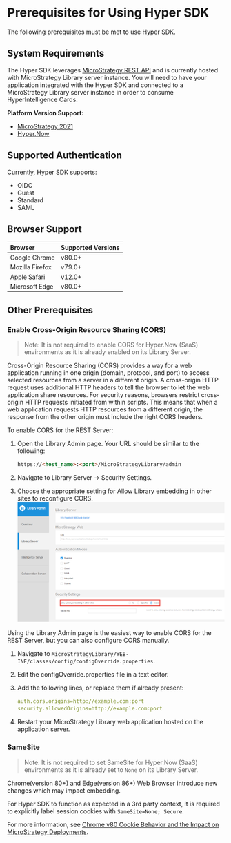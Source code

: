 # Prerequisites for Using Hyper SDK

The following prerequisites must be met to use Hyper SDK.

## System Requirements

The Hyper SDK leverages [MicroStrategy REST API](https://lw.microstrategy.com/msdz/MSDL/GARelease_Current/docs/projects/RESTSDK/Content/topics/REST_API/REST_API.htm) and is currently hosted with MicroStrategy Library server instance. You will need to have your application integrated with the Hyper SDK and connected to a MicroStrategy Library server instance in order to consume HyperIntelligence Cards.

**Platform Version Support:**

- [MicroStrategy 2021](https://community.microstrategy.com/s/products)
- [Hyper.Now](https://www.microstrategy.com/en/hyperintelligence)

## Supported Authentication

Currently, Hyper SDK supports:

- OIDC
- Guest
- Standard
- SAML

## Browser Support

| **Browser**     | **Supported Versions** |
| :-------------- | :--------------------- |
| Google Chrome   | v80.0+                 |
| Mozilla Firefox | v79.0+                 |
| Apple Safari    | v12.0+                 |
| Microsoft Edge  | v80.0+                 |

## Other Prerequisites

### Enable Cross-Origin Resource Sharing (CORS)

> Note: It is not required to enable CORS for Hyper.Now (SaaS)
> environments as it is already enabled on its Library Server.

Cross-Origin Resource Sharing (CORS) provides a way for a web application running in one origin (domain, protocol, and port) to access selected resources from a server in a different origin. A cross-origin HTTP request uses additional HTTP headers to tell the browser to let the web application share resources. For security reasons, browsers restrict cross-origin HTTP requests initiated from within scripts. This means that when a web application requests HTTP resources from a different origin, the response from the other origin must include the right CORS headers.

To enable CORS for the REST Server:

1. Open the Library Admin page. Your URL should be similar to the following:

    ```html
    https://<host_name>:<port>/MicroStrategyLibrary/admin
    ```

2. Navigate to Library Server -> Security Settings.
3. Choose the appropriate setting for Allow Library embedding in other sites to reconfigure CORS.
![picture 1](img/CORS_config.png)

Using the Library Admin page is the easiest way to enable CORS for the REST Server, but you can also configure CORS manually.

1. Navigate to `MicroStrategyLibrary/WEB-INF/classes/config/configOverride.properties`.
2. Edit the configOverride.properties file in a text editor.
3. Add the following lines, or replace them if already present:

    ```yaml
    auth.cors.origins=http://example.com:port
    security.allowedOrigins=http://example.com:port
    ```

4. Restart your MicroStrategy Library web application hosted on the application server.

### SameSite

> Note: It is not required to set SameSite for Hyper.Now (SaaS)
> environments as it is already set to `None` on its Library Server.

Chrome(version 80+) and Edge(version 86+) Web Browser introduce new changes which may impact embedding.

For Hyper SDK to function as expected in a 3rd party context, it is required to explicitly label session cookies with `SameSite=None; Secure`.

For more information, see [Chrome v80 Cookie Behavior and the Impact on MicroStrategy Deployments](https://community.microstrategy.com/s/article/Chrome-v80-Cookie-Behavior-and-the-impact-on-MicroStrategy-Deployments?language=en_US).
